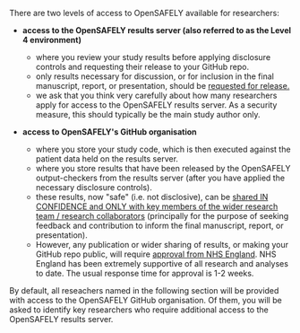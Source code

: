 There are two levels of access to OpenSAFELY available for researchers:

* **access to the OpenSAFELY results server (also referred to as the Level 4 environment)**
    * where you review your study results before applying disclosure controls and requesting their release to your GitHub repo.
    * only results necessary for discussion, or for inclusion in the final manuscript, report, or presentation, should be [requested for release.](https://docs.opensafely.org/releasing-files/)
    * we ask that you think very carefully about how many researchers apply for access to the OpenSAFELY results server. As a security measure, this should typically be the main study author only.

* **access to OpenSAFELY's GitHub organisation**
    * where you store your study code, which is then executed against the patient data held on the results server.
    * where you store results that have been released by the OpenSAFELY output-checkers from the results server (after you have applied the necessary disclosure controls).
    * these results, now "safe" (i.e. not disclosive), can be [shared IN CONFIDENCE and ONLY with key members of the wider research team / research collaborators](https://policies-for-researchers.opensafely.pages.dev/policies-for-researchers/#all-datasets-sharing) (principally for the purpose of seeking feedback and contribution to inform the final manuscript, report, or presentation).
    * However, any publication or wider sharing of results, or making your GitHub repo public, will require [approval from NHS England](https://policies-for-researchers.opensafely.pages.dev/policies-for-researchers/#all-datasets-publication). NHS England has been extremely supportive of all research and analyses to date. The usual response time for approval is 1-2 weeks. 

By default, all reseachers named in the following section will be provided with access to the OpenSAFELY GitHub organisation. 
Of them, you will be asked to identify key researchers who require additional access to the OpenSAFELY results server.
